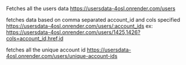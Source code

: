 Fetches all the users data
https://usersdata-4osl.onrender.com/users

fetches data based on comma separated account_id and cols specified
https://usersdata-4osl.onrender.com/users/:account_ids
ex:
https://usersdata-4osl.onrender.com/users/1425,1426?cols=account_id,href,id

fetches all the unique account id
https://usersdata-4osl.onrender.com/users/unique-account-ids

